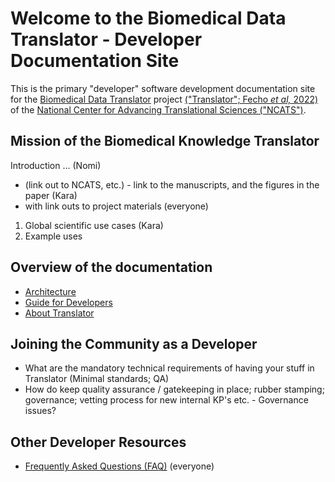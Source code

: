 # Welcome to the Biomedical Data Translator - Developer Documentation Site

This is the primary "developer" software development documentation site for the [Biomedical Data Translator](https://ncats.nih.gov/translator) project [("Translator"; Fecho _et al,_ 2022)](https://ascpt.onlinelibrary.wiley.com/doi/10.1111/cts.13301) of the [National Center for Advancing Translational Sciences ("NCATS")](https://ncats.nih.gov).

## Mission of the Biomedical Knowledge Translator 

Introduction ... (Nomi)

* (link out to NCATS, etc.) - link to the manuscripts, and the figures in the paper (Kara)
* with link outs to project materials (everyone)

1. Global scientific use cases  (Kara)
2. Example uses

## Overview of the documentation

* [Architecture](architecture/index.md)
* [Guide for Developers](guide-for-developers)
* [About Translator](about/index.md)


## Joining the Community as a Developer

* What are the mandatory technical requirements of having your stuff in Translator (Minimal standards; QA)
* How do keep quality assurance / gatekeeping in place; rubber stamping; governance; vetting process for new internal KP's etc.  - Governance issues?


## Other Developer Resources

* [Frequently Asked Questions (FAQ)](faq.md)  (everyone)
